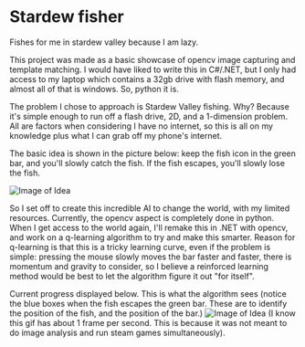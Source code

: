 # Stardew fisher
Fishes for me in stardew valley because I am lazy.

This project was made as a basic showcase of opencv image capturing and template matching.
I would have liked to write this in C#/.NET, but I only had access to my laptop which contains a 32gb drive with flash memory, and almost all of that is windows. So, python it is.

The problem I chose to approach is Stardew Valley fishing. Why? Because it's simple enough to run off a flash drive, 2D, and a 1-dimension problem. All are factors when considering I have no internet, so this is all on my knowledge plus what I can grab off my phone's internet.

The basic idea is shown in the picture below: keep the fish icon in the green bar, and you'll slowly catch the fish. If the fish escapes, you'll slowly lose the fish.

![Image of Idea](https://github.com/mrmattkennedy/stardew_fisher/blob/master/video%20screenshots/20.jpg)

So I set off to create this incredible AI to change the world, with my limited resources.
Currently, the opencv aspect is completely done in python. When I get access to the world again, I'll remake this in .NET with opencv, and work on a q-learning algorithm to try and make this smarter. Reason for q-learning is that this is a tricky learning curve, even if the problem is simple: pressing the mouse slowly moves the bar faster and faster, there is momentum and gravity to consider, so I believe a reinforced learning method would be best to let the algorithm figure it out "for itself".

Current progress displayed below. This is what the algorithm sees (notice the blue boxes when the fish escapes the green bar. These are to identify the position of the fish, and the position of the bar.)
![Image of Idea](https://github.com/mrmattkennedy/stardew_fisher/blob/master/what_algorithm_sees.gif)
(I know this gif has about 1 frame per second. This is because it was not meant to do image analysis and run steam games simultaneously).
